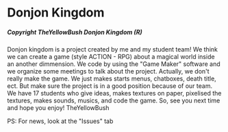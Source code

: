 # Donjon Kingdom
##### Copyright TheYellowBush Donjon Kingdom (R)
Donjon kingdom is a project created by me and my student team! We think we can create a game (style ACTION - RPG) about a magical world inside an another dimmension. We code by using the "Game Maker" software and we organize some meetings to talk about the project. Actually, we don't really make the game. We just makes starts menus, chatboxes, death title, ect. But make sure the project is in a good position because of our team. We have 17 students who give ideas, makes textures on paper, pixelised the textures, makes sounds, musics, and code the game. So, see you next time and hope you enjoy! TheYellowBush

PS: For news, look at the "Issues" tab
